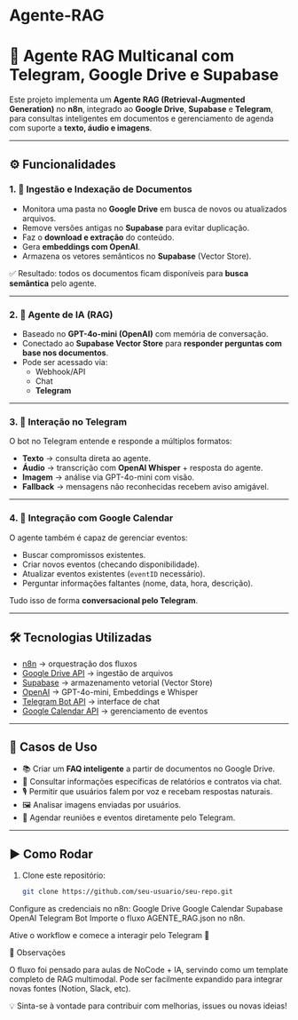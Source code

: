 # Agente-RAG
# 🤖 Agente RAG Multicanal com Telegram, Google Drive e Supabase

Este projeto implementa um **Agente RAG (Retrieval-Augmented Generation)** no **n8n**, integrado ao **Google Drive**, **Supabase** e **Telegram**, para consultas inteligentes em documentos e gerenciamento de agenda com suporte a **texto, áudio e imagens**.

---

## ⚙️ Funcionalidades

### 1. 📂 Ingestão e Indexação de Documentos
- Monitora uma pasta no **Google Drive** em busca de novos ou atualizados arquivos.
- Remove versões antigas no **Supabase** para evitar duplicação.
- Faz o **download e extração** do conteúdo.
- Gera **embeddings com OpenAI**.
- Armazena os vetores semânticos no **Supabase** (Vector Store).

✅ Resultado: todos os documentos ficam disponíveis para **busca semântica** pelo agente.

---

### 2. 🧠 Agente de IA (RAG)
- Baseado no **GPT-4o-mini (OpenAI)** com memória de conversação.
- Conectado ao **Supabase Vector Store** para **responder perguntas com base nos documentos**.
- Pode ser acessado via:
  - Webhook/API
  - Chat
  - **Telegram**

---

### 3. 💬 Interação no Telegram
O bot no Telegram entende e responde a múltiplos formatos:

- **Texto** → consulta direta ao agente.
- **Áudio** → transcrição com **OpenAI Whisper** + resposta do agente.
- **Imagem** → análise via GPT-4o-mini com visão.
- **Fallback** → mensagens não reconhecidas recebem aviso amigável.

---

### 4. 📅 Integração com Google Calendar
O agente também é capaz de gerenciar eventos:

- Buscar compromissos existentes.
- Criar novos eventos (checando disponibilidade).
- Atualizar eventos existentes (`eventID` necessário).
- Perguntar informações faltantes (nome, data, hora, descrição).

Tudo isso de forma **conversacional pelo Telegram**.

---

## 🛠️ Tecnologias Utilizadas
- [n8n](https://n8n.io/) → orquestração dos fluxos
- [Google Drive API](https://developers.google.com/drive) → ingestão de arquivos
- [Supabase](https://supabase.com/) → armazenamento vetorial (Vector Store)
- [OpenAI](https://openai.com/) → GPT-4o-mini, Embeddings e Whisper
- [Telegram Bot API](https://core.telegram.org/bots/api) → interface de chat
- [Google Calendar API](https://developers.google.com/calendar) → gerenciamento de eventos

---

## 🚀 Casos de Uso
- 📚 Criar um **FAQ inteligente** a partir de documentos no Google Drive.
- 🔎 Consultar informações específicas de relatórios e contratos via chat.
- 🎙️ Permitir que usuários falem por voz e recebam respostas naturais.
- 🖼️ Analisar imagens enviadas por usuários.
- 📅 Agendar reuniões e eventos diretamente pelo Telegram.

---

## ▶️ Como Rodar

1. Clone este repositório:
   ```bash
   git clone https://github.com/seu-usuario/seu-repo.git


Configure as credenciais no n8n:
Google Drive
Google Calendar
Supabase
OpenAI
Telegram Bot
Importe o fluxo AGENTE_RAG.json no n8n.

Ative o workflow e comece a interagir pelo Telegram 🎉

📌 Observações

O fluxo foi pensado para aulas de NoCode + IA, servindo como um template completo de RAG multimodal.
Pode ser facilmente expandido para integrar novas fontes (Notion, Slack, etc).

💡 Sinta-se à vontade para contribuir com melhorias, issues ou novas ideias!
